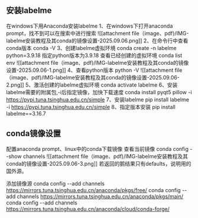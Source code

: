 ## 安装labelme
在windows下用Anaconda安装labelme
1、在windows下打开anaconda prompt，找不到可以在搜索中进行搜索
![[attachment file（image、pdf)/IMG-labelme安装教程及其conda的镜像设置-2025.09.06.png]]
2、在命令行中查看conda版本
conda -V
3、创建labelme虚拟环境
conda create -n labelme python=3.9.18
指定python版本为3.9.18
查看已经创建的虚拟环境
conda list env 
![[attachment file（image、pdf)/IMG-labelme安装教程及其conda的镜像设置-2025.09.06-1.png]]
4、查看python版本
python -V
![[attachment file（image、pdf)/IMG-labelme安装教程及其conda的镜像设置-2025.09.06-2.png]]
5、激活创建的labelme虚拟环境
conda activate labelme
6、安装labelme需要的附属包,-i后指定镜像，加快下载速度
conda install pyqt5 pillow -i https://pypi.tuna.tsinghua.edu.cn/simple
7、安装labelme
pip install labelme -i https://pypi.tuna.tsinghua.edu.cn/simple
8、指定版本安装
pip install labelme==3.16.7
## conda镜像设置
配置anaconda prompt、linux中的conda下载镜像
查看当前镜像
 conda config --show channels
 ![[attachment file（image、pdf)/IMG-labelme安装教程及其conda的镜像设置-2025.09.06-3.png]]
若返回的鹅结果只有defaults，说明用的国外源。

添加镜像源
conda config --add channels https://mirrors.tuna.tsinghua.edu.cn/anaconda/pkgs/free/
conda config --add channels https://mirrors.tuna.tsinghua.edu.cn/anaconda/pkgs/main/
conda config --add channels https://mirrors.tuna.tsinghua.edu.cn/anaconda/cloud/conda-forge/